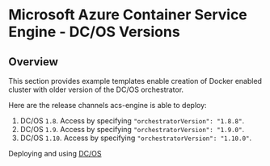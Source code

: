 # Microsoft Azure Container Service Engine - DC/OS Versions

## Overview

This section provides example templates enable creation of Docker enabled cluster with older version of the DC/OS orchestrator.

Here are the release channels acs-engine is able to deploy:

1. DC/OS `1.8`.  Access by specifying `"orchestratorVersion": "1.8.8"`.
2. DC/OS `1.9`.  Access by specifying `"orchestratorVersion": "1.9.0"`.
3. DC/OS `1.10`.  Access by specifying `"orchestratorVersion": "1.10.0"`.

Deploying and using [DC/OS](../../docs/dcos.md)
